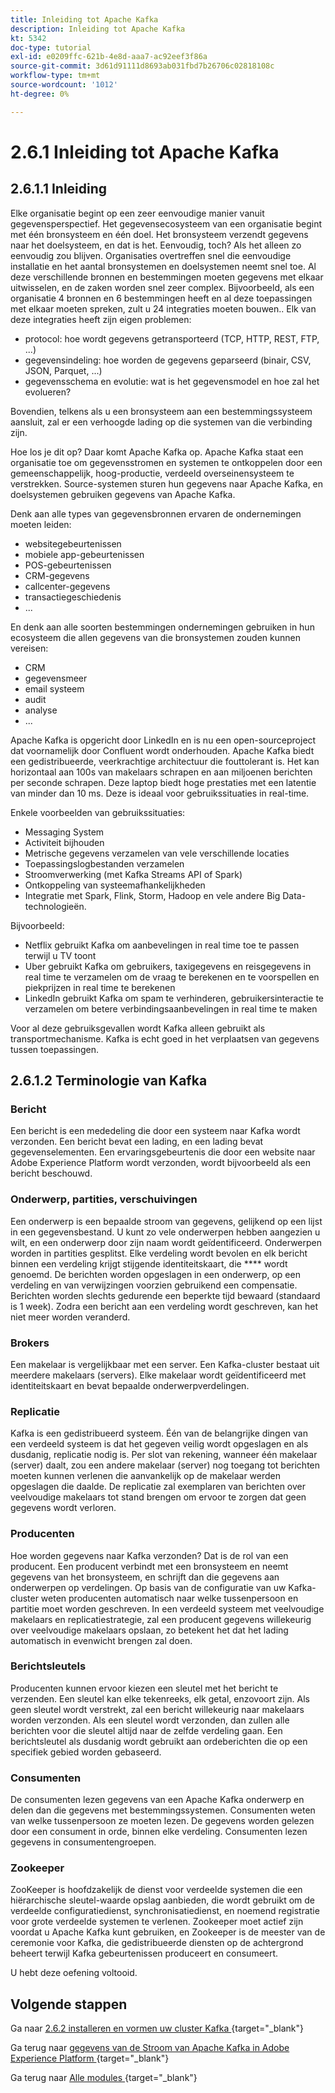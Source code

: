 ```yaml
---
title: Inleiding tot Apache Kafka
description: Inleiding tot Apache Kafka
kt: 5342
doc-type: tutorial
exl-id: e0209ffc-621b-4e8d-aaa7-ac92eef3f86a
source-git-commit: 3d61d91111d8693ab031fbd7b26706c02818108c
workflow-type: tm+mt
source-wordcount: '1012'
ht-degree: 0%

---
```


# 2.6.1 Inleiding tot Apache Kafka

## 2.6.1.1 Inleiding

Elke organisatie begint op een zeer eenvoudige manier vanuit gegevensperspectief. Het gegevensecosysteem van een organisatie begint met één bronsysteem en één doel. Het bronsysteem verzendt gegevens naar het doelsysteem, en dat is het. Eenvoudig, toch?
Als het alleen zo eenvoudig zou blijven. Organisaties overtreffen snel die eenvoudige installatie en het aantal bronsystemen en doelsystemen neemt snel toe. Al deze verschillende bronnen en bestemmingen moeten gegevens met elkaar uitwisselen, en de zaken worden snel zeer complex.
Bijvoorbeeld, als een organisatie 4 bronnen en 6 bestemmingen heeft en al deze toepassingen met elkaar moeten spreken, zult u 24 integraties moeten bouwen.. Elk van deze integraties heeft zijn eigen problemen:

- protocol: hoe wordt gegevens getransporteerd (TCP, HTTP, REST, FTP, ...)
- gegevensindeling: hoe worden de gegevens geparseerd (binair, CSV, JSON, Parquet, ...)
- gegevensschema en evolutie: wat is het gegevensmodel en hoe zal het evolueren?

Bovendien, telkens als u een bronsysteem aan een bestemmingssysteem aansluit, zal er een verhoogde lading op die systemen van die verbinding zijn.

Hoe los je dit op? Daar komt Apache Kafka op. Apache Kafka staat een organisatie toe om gegevensstromen en systemen te ontkoppelen door een gemeenschappelijk, hoog-productie, verdeeld overseinensysteem te verstrekken. Source-systemen sturen hun gegevens naar Apache Kafka, en doelsystemen gebruiken gegevens van Apache Kafka.

Denk aan alle types van gegevensbronnen ervaren de ondernemingen moeten leiden:

- websitegebeurtenissen
- mobiele app-gebeurtenissen
- POS-gebeurtenissen
- CRM-gegevens
- callcenter-gegevens
- transactiegeschiedenis
- ...

En denk aan alle soorten bestemmingen ondernemingen gebruiken in hun ecosysteem die allen gegevens van die bronsystemen zouden kunnen vereisen:

- CRM
- gegevensmeer
- email systeem
- audit
- analyse
- ...

Apache Kafka is opgericht door LinkedIn en is nu een open-sourceproject dat voornamelijk door Confluent wordt onderhouden.
Apache Kafka biedt een gedistribueerde, veerkrachtige architectuur die fouttolerant is. Het kan horizontaal aan 100s van makelaars schrapen en aan miljoenen berichten per seconde schrapen. Deze laptop biedt hoge prestaties met een latentie van minder dan 10 ms. Deze is ideaal voor gebruikssituaties in real-time.

Enkele voorbeelden van gebruikssituaties:

- Messaging System
- Activiteit bijhouden
- Metrische gegevens verzamelen van vele verschillende locaties
- Toepassingslogbestanden verzamelen
- Stroomverwerking (met Kafka Streams API of Spark)
- Ontkoppeling van systeemafhankelijkheden
- Integratie met Spark, Flink, Storm, Hadoop en vele andere Big Data-technologieën.

Bijvoorbeeld:

- Netflix gebruikt Kafka om aanbevelingen in real time toe te passen terwijl u TV toont
- Uber gebruikt Kafka om gebruikers, taxigegevens en reisgegevens in real time te verzamelen om de vraag te berekenen en te voorspellen en piekprijzen in real time te berekenen
- LinkedIn gebruikt Kafka om spam te verhinderen, gebruikersinteractie te verzamelen om betere verbindingsaanbevelingen in real time te maken

Voor al deze gebruiksgevallen wordt Kafka alleen gebruikt als transportmechanisme. Kafka is echt goed in het verplaatsen van gegevens tussen toepassingen.

## 2.6.1.2 Terminologie van Kafka

### Bericht

Een bericht is een mededeling die door een systeem naar Kafka wordt verzonden. Een bericht bevat een lading, en een lading bevat gegevenselementen. Een ervaringsgebeurtenis die door een website naar Adobe Experience Platform wordt verzonden, wordt bijvoorbeeld als een bericht beschouwd.

### Onderwerp, partities, verschuivingen

Een onderwerp is een bepaalde stroom van gegevens, gelijkend op een lijst in een gegevensbestand. U kunt zo vele onderwerpen hebben aangezien u wilt, en een onderwerp door zijn naam wordt geïdentificeerd. Onderwerpen worden in partities gesplitst. Elke verdeling wordt bevolen en elk bericht binnen een verdeling krijgt stijgende identiteitskaart, die **** wordt genoemd. De berichten worden opgeslagen in een onderwerp, op een verdeling en van verwijzingen voorzien gebruikend een compensatie. Berichten worden slechts gedurende een beperkte tijd bewaard (standaard is 1 week). Zodra een bericht aan een verdeling wordt geschreven, kan het niet meer worden veranderd.

### Brokers

Een makelaar is vergelijkbaar met een server. Een Kafka-cluster bestaat uit meerdere makelaars (servers). Elke makelaar wordt geïdentificeerd met identiteitskaart en bevat bepaalde onderwerpverdelingen.

### Replicatie

Kafka is een gedistribueerd systeem. Één van de belangrijke dingen van een verdeeld systeem is dat het gegeven veilig wordt opgeslagen en als dusdanig, replicatie nodig is. Per slot van rekening, wanneer één makelaar (server) daalt, zou een andere makelaar (server) nog toegang tot berichten moeten kunnen verlenen die aanvankelijk op de makelaar werden opgeslagen die daalde. De replicatie zal exemplaren van berichten over veelvoudige makelaars tot stand brengen om ervoor te zorgen dat geen gegevens wordt verloren.

### Producenten

Hoe worden gegevens naar Kafka verzonden? Dat is de rol van een producent. Een producent verbindt met een bronsysteem en neemt gegevens van het bronsysteem, en schrijft dan die gegevens aan onderwerpen op verdelingen. Op basis van de configuratie van uw Kafka-cluster weten producenten automatisch naar welke tussenpersoon en partitie moet worden geschreven. In een verdeeld systeem met veelvoudige makelaars en replicatiestrategie, zal een producent gegevens willekeurig over veelvoudige makelaars opslaan, zo betekent het dat het lading automatisch in evenwicht brengen zal doen.

### Berichtsleutels

Producenten kunnen ervoor kiezen een sleutel met het bericht te verzenden. Een sleutel kan elke tekenreeks, elk getal, enzovoort zijn. Als geen sleutel wordt verstrekt, zal een bericht willekeurig naar makelaars worden verzonden. Als een sleutel wordt verzonden, dan zullen alle berichten voor die sleutel altijd naar de zelfde verdeling gaan. Een berichtsleutel als dusdanig wordt gebruikt aan ordeberichten die op een specifiek gebied worden gebaseerd.

### Consumenten

De consumenten lezen gegevens van een Apache Kafka onderwerp en delen dan die gegevens met bestemmingssystemen. Consumenten weten van welke tussenpersoon ze moeten lezen. De gegevens worden gelezen door een consument in orde, binnen elke verdeling. Consumenten lezen gegevens in consumentengroepen.

### Zookeeper

ZooKeeper is hoofdzakelijk de dienst voor verdeelde systemen die een hiërarchische sleutel-waarde opslag aanbieden, die wordt gebruikt om de verdeelde configuratiedienst, synchronisatiedienst, en noemend registratie voor grote verdeelde systemen te verlenen. Zookeeper moet actief zijn voordat u Apache Kafka kunt gebruiken, en Zookeeper is de meester van de ceremonie voor Kafka, die gedistribueerde diensten op de achtergrond beheert terwijl Kafka gebeurtenissen produceert en consumeert.

U hebt deze oefening voltooid.

## Volgende stappen

Ga naar [ 2.6.2 installeren en vormen uw cluster Kafka ](./ex2.md){target="_blank"}

Ga terug naar [ gegevens van de Stroom van Apache Kafka in Adobe Experience Platform ](./aep-apache-kafka.md){target="_blank"}

Ga terug naar [ Alle modules ](./../../../../overview.md){target="_blank"}

